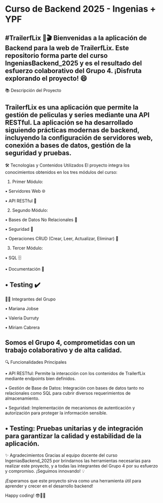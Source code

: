 # Curso de Backend 2025 - Ingenias + YPF

#TrailerfLix 🚀🎬
Bienvenidas a la aplicación de Backend para la web de TrailerfLix. Este repositorio forma parte del curso IngeniasBackend_2025 y es el resultado del esfuerzo colaborativo del Grupo 4. ¡Disfruta explorando el proyecto! 😄
---
📚 Descripción del Proyecto

TrailerfLix es una aplicación que permite la gestión de peliculas y series mediante una API RESTful. La aplicación se ha desarrollado siguiendo prácticas modernas de backend, incluyendo la configuración de servidores web, conexión a bases de datos, gestión de la seguridad y pruebas.
---

🛠️ Tecnologías y Contenidos Utilizados
El proyecto integra los conocimientos obtenidos en los tres módulos del curso:

1. Primer Módulo:

  • Servidores Web 🌐

  • API RESTful 🔄

2. Segundo Módulo:

  • Bases de Datos No Relacionales 📂
  
  • Seguridad 🔐
  
  • Operaciones CRUD (Crear, Leer, Actualizar, Eliminar) 📝  

3. Tercer Módulo:

  • SQL 🗄️
  
  • Documentación 📖
  
  • Testing ✔️
---

👩‍💻 Integrantes del Grupo

  • Mariana Jobse
  
  • Valeria Durruty
  
  • Miriam Cabrera

Somos el Grupo 4, comprometidas con un trabajo colaborativo y de alta calidad.
---

🔍 Funcionalidades Principales

• API RESTful: 
Permite la interacción con los contenidos de TrailerfLix mediante endpoints bien definidos.

• Gestión de Base de Datos:
Integración con bases de datos tanto no relacionales como SQL para cubrir diversos requerimientos de almacenamiento.

• Seguridad:
Implementación de mecanismos de autenticación y autorización para proteger la información sensible.

• Testing:
Pruebas unitarias y de integración para garantizar la calidad y estabilidad de la aplicación.
---

✨ Agradecimientos
Gracias al equipo docente del curso IngeniasBackend_2025 por brindarnos las herramientas necesarias para realizar este proyecto, y a todas las integrantes del Grupo 4 por su esfuerzo y compromiso. ¡Seguimos innovando! 💡

¡Esperamos que este proyecto sirva como una herramienta útil para aprender y crecer en el desarrollo backend!

Happy coding! 😎👩‍💻


